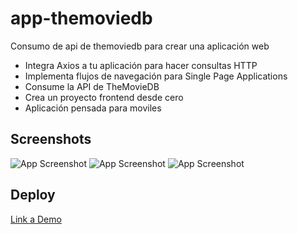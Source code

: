# app-themoviedb
Consumo de api de themoviedb para crear una aplicación web

- Integra Axios a tu aplicación para hacer consultas HTTP
- Implementa flujos de navegación para Single Page Applications
- Consume la API de TheMovieDB
- Crea un proyecto frontend desde cero
- Aplicación pensada para moviles


## Screenshots

![App Screenshot](https://i.imgur.com/mHBjYVP.png)
![App Screenshot](https://i.imgur.com/GHijIOd.png)
![App Screenshot](https://i.imgur.com/VCyqhSc.png)


## Deploy

[Link a Demo](https://oen844.github.io/app-themoviedb/#category=35-Comedy)
